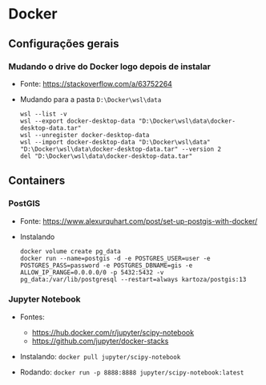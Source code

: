 # Docker

## Configurações gerais
### Mudando o drive do Docker logo depois de instalar
 - Fonte: https://stackoverflow.com/a/63752264
 - Mudando para a pasta `D:\Docker\wsl\data`
  
    `wsl --list -v`\
    `wsl --export docker-desktop-data "D:\Docker\wsl\data\docker-desktop-data.tar"`\
    `wsl --unregister docker-desktop-data`\
    `wsl --import docker-desktop-data "D:\Docker\wsl\data" "D:\Docker\wsl\data\docker-desktop-data.tar" --version 2`\
    `del "D:\Docker\wsl\data\docker-desktop-data.tar"`

## Containers
### PostGIS
 - Fonte: https://www.alexurquhart.com/post/set-up-postgis-with-docker/

 - Instalando

    `docker volume create pg_data`\
    `docker run --name=postgis -d -e POSTGRES_USER=user -e POSTGRES_PASS=password -e POSTGRES_DBNAME=gis -e ALLOW_IP_RANGE=0.0.0.0/0 -p 5432:5432 -v pg_data:/var/lib/postgresql --restart=always kartoza/postgis:13`
    
### Jupyter Notebook
 - Fontes:
   - https://hub.docker.com/r/jupyter/scipy-notebook
   - https://github.com/jupyter/docker-stacks
 
 - Instalando: `docker pull jupyter/scipy-notebook`
 - Rodando: `docker run -p 8888:8888 jupyter/scipy-notebook:latest`

